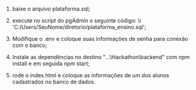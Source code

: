 1. baixe o arquivo plataforma.sql;

2. execute no script do pgAdmin o seguinte código: \i 'C:/Users/SeuNome/diretorio/plataforma_ensino.sql';

3. Modifique o .env e coloque suas informações de senha para conexão com o banco;

4. Instale as dependências no destino "...\Hackathon\backend" com npm install e em seguida npm start;

5. rode o index.html e coloque as informações de um dos alunos cadastrados no banco de dados.
